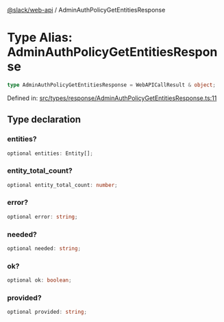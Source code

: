 [@slack/web-api](../index.md) / AdminAuthPolicyGetEntitiesResponse

# Type Alias: AdminAuthPolicyGetEntitiesResponse

```ts
type AdminAuthPolicyGetEntitiesResponse = WebAPICallResult & object;
```

Defined in: [src/types/response/AdminAuthPolicyGetEntitiesResponse.ts:11](https://github.com/slackapi/node-slack-sdk/blob/main/packages/web-api/src/types/response/AdminAuthPolicyGetEntitiesResponse.ts#L11)

## Type declaration

### entities?

```ts
optional entities: Entity[];
```

### entity\_total\_count?

```ts
optional entity_total_count: number;
```

### error?

```ts
optional error: string;
```

### needed?

```ts
optional needed: string;
```

### ok?

```ts
optional ok: boolean;
```

### provided?

```ts
optional provided: string;
```
